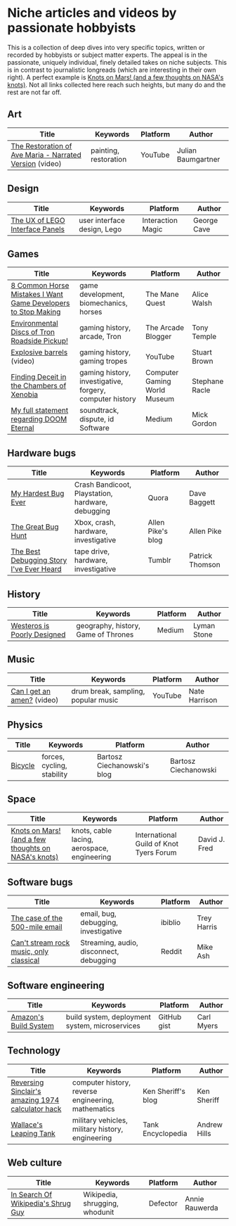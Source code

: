 # Niche articles and videos by passionate hobbyists

This is a collection of deep dives into very specific topics, written or recorded by hobbyists or subject matter experts. The appeal is in the passionate, uniquely individual, finely detailed takes on niche subjects. This is in contrast to journalistic longreads (which are interesting in their own right). A perfect example is [Knots on Mars! (and a few thoughts on NASA's knots)](https://igkt.net/sm/index.php?topic=4028.0). Not all links collected here reach such heights, but many do and the rest are not far off.

## Art

| Title                                                                                                  | Keywords              | Platform | Author             |
| ------------------------------------------------------------------------------------------------------ | --------------------- | -------- | ------------------ |
| [The Restoration of Ave Maria - Narrated Version](https://www.youtube.com/watch?v=5G1C3aBY62E) (video) | painting, restoration | YouTube  | Julian Baumgartner |

## Design

| Title                                                                               | Keywords                    | Platform          | Author      |
| ----------------------------------------------------------------------------------- | --------------------------- | ----------------- | ----------- |
| [The UX of LEGO Interface Panels](https://interactionmagic.com/UX-LEGO-Interfaces/) | user interface design, Lego | Interaction Magic | George Cave |

## Games

| Title                                                                                                                                                                      | Keywords                                                 | Platform                     | Author         |
| -------------------------------------------------------------------------------------------------------------------------------------------------------------------------- | -------------------------------------------------------- | ---------------------------- | -------------- |
| [8 Common Horse Mistakes I Want Game Developers to Stop Making](https://www.themanequest.com/blog/2021/8/22/8-common-horse-mistakes-i-want-game-developers-to-stop-making) | game development, biomechanics, horses                   | The Mane Quest               | Alice Walsh    |
| [Environmental Discs of Tron Roadside Pickup!](https://arcadeblogger.com/2023/07/22/environmental-discs-of-tron-roadside-pickup/)                                          | gaming history, arcade, Tron                             | The Arcade Blogger           | Tony Temple    |
| [Explosive barrels](https://www.youtube.com/watch?v=LMYEE8lvlvA) (video)                                                                                                   | gaming history, gaming tropes                            | YouTube                      | Stuart Brown   |
| [Finding Deceit in the Chambers of Xenobia](https://cgwmuseum.org/columns/index.php?id=5)                                                                                  | gaming history, investigative, forgery, computer history | Computer Gaming World Museum | Stephane Racle |
| [My full statement regarding DOOM Eternal](https://medium.com/@mickgordon/my-full-statement-regarding-doom-eternal-5f98266b27ce)                                           | soundtrack, dispute, id Software                         | Medium                       | Mick Gordon    |

## Hardware bugs

| Title                                                                                                                                 | Keywords                                          | Platform          | Author          |
| ------------------------------------------------------------------------------------------------------------------------------------- | ------------------------------------------------- | ----------------- | --------------- |
| [My Hardest Bug Ever](https://www.quora.com/Programming-Interviews/Whats-the-hardest-bug-youve-debugged/answer/Dave-Baggett)          | Crash Bandicoot, Playstation, hardware, debugging | Quora             | Dave Baggett    |
| [The Great Bug Hunt](https://allenpike.com/2018/the-great-bug-hunt)                                                                   | Xbox, crash, hardware, investigative              | Allen Pike's blog | Allen Pike      |
| [The Best Debugging Story I've Ever Heard](https://patrickthomson.tumblr.com/post/2499755681/the-best-debugging-story-ive-ever-heard) | tape drive, hardware, investigative               | Tumblr            | Patrick Thomson |

## History

| Title                                                                                                       | Keywords                            | Platform | Author      |
| ----------------------------------------------------------------------------------------------------------- | ----------------------------------- | -------- | ----------- |
| [Westeros is Poorly Designed](https://medium.com/migration-issues/westeros-is-poorly-designed-3b01cf5cdcaf) | geography, history, Game of Thrones | Medium   | Lyman Stone |

## Music

| Title                                                                     | Keywords                            | Platform | Author        |
| ------------------------------------------------------------------------- | ----------------------------------- | -------- | ------------- |
| [Can I get an amen?](https://www.youtube.com/watch?v=XPoxZW8JzzM) (video) | drum break, sampling, popular music | YouTube  | Nate Harrison |

## Physics

| Title                                     | Keywords                   | Platform                    | Author               |
| ----------------------------------------- | -------------------------- | --------------------------- | -------------------- |
| [Bicycle](https://ciechanow.ski/bicycle/) | forces, cycling, stability | Bartosz Ciechanowski's blog | Bartosz Ciechanowski |

## Space

| Title                                                                                             | Keywords                                    | Platform                                | Author        |
| ------------------------------------------------------------------------------------------------- | ------------------------------------------- | --------------------------------------- | ------------- |
| [Knots on Mars! (and a few thoughts on NASA's knots)](https://igkt.net/sm/index.php?topic=4028.0) | knots, cable lacing, aerospace, engineering | International Guild of Knot Tyers Forum | David J. Fred |

## Software bugs

| Title                                                                                                                                           | Keywords                                | Platform | Author      |
| ----------------------------------------------------------------------------------------------------------------------------------------------- | --------------------------------------- | -------- | ----------- |
| [The case of the 500-mile email](https://www.ibiblio.org/harris/500milemail.html)                                                               | email, bug, debugging, investigative    | ibiblio  | Trey Harris |
| [Can't stream rock music, only classical](https://www.reddit.com/r/talesfromtechsupport/comments/14ulhl/cant_stream_rock_music_only_classical/) | Streaming, audio, disconnect, debugging | Reddit   | Mike Ash    |

## Software engineering

| Title                                                                                      | Keywords                                       | Platform    | Author     |
| ------------------------------------------------------------------------------------------ | ---------------------------------------------- | ----------- | ---------- |
| [Amazon's Build System](https://gist.github.com/terabyte/15a2d3d407285b8b5a0a7964dd6283b0) | build system, deployment system, microservices | GitHub gist | Carl Myers |

## Technology

| Title                                                                                                                      | Keywords                                           | Platform           | Author       |
| -------------------------------------------------------------------------------------------------------------------------- | -------------------------------------------------- | ------------------ | ------------ |
| [Reversing Sinclair's amazing 1974 calculator hack](http://files.righto.com/calculator/sinclair_scientific_simulator.html) | computer history, reverse engineering, mathematics | Ken Sheriff's blog | Ken Sheriff  |
| [Wallace's Leaping Tank](https://tanks-encyclopedia.com/wallace-leaping-tank/)                                             | military vehicles, military history, engineering   | Tank Encyclopedia  | Andrew Hills |

## Web culture

| Title                                                                                        | Keywords                       | Platform | Author         |
| -------------------------------------------------------------------------------------------- | ------------------------------ | -------- | -------------- |
| [In Search Of Wikipedia's Shrug Guy](https://defector.com/in-search-of-wikipedias-shrug-guy) | Wikipedia, shrugging, whodunit | Defector | Annie Rauwerda |
